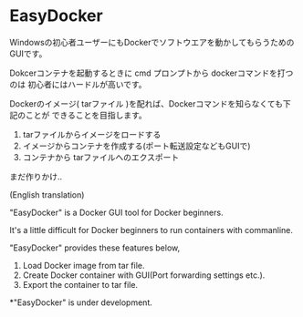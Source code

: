 # EasyDocker

Windowsの初心者ユーザーにもDockerでソフトウエアを動かしてもらうためのGUIです。

Dokcerコンテナを起動するときに cmd プロンプトから dockerコマンドを打つのは
初心者にはハードルが高いです。

Dockerのイメージ( tarファイル )を配れば、Dockerコマンドを知らなくても下記のことが
できることを目指します。

1. tarファイルからイメージをロードする
2. イメージからコンテナを作成する(ポート転送設定などもGUIで)
3. コンテナから tarファイルへのエクスポート

まだ作りかけ..

(English translation)

"EasyDocker" is a Docker GUI tool for Docker beginners.

It's a little difficult for Docker beginners to run containers with commanline.

"EasyDocker" provides these features below,

1. Load Docker image from tar file.
2. Create Docker container with GUI(Port forwarding settings etc.).
3. Export the container to tar file.

*"EasyDocker" is under development.
